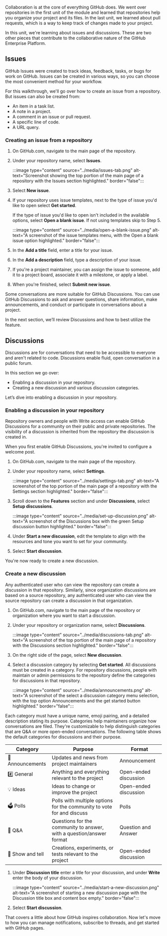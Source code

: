 Collaboration is at the core of everything GitHub does. We went over repositories in the first unit of the module and learned that repositories help you organize your project and its files. In the last unit, we learned about pull requests, which is a way to keep track of changes made to your project.

In this unit, we're learning about issues and discussions. These are two other pieces that contribute to the collaborative nature of the GitHub Enterprise Platform.

## Issues

GitHub Issues were created to track ideas, feedback, tasks, or bugs for work on GitHub. Issues can be created in various ways, so you can choose the most convenient method for your workflow.

For this walkthrough, we'll go over how to create an issue from a repository. But issues can also be created from:

- An item in a task list.
- A note in a project.
- A comment in an issue or pull request.
- A specific line of code.
- A URL query.

### Creating an issue from a repository

1. On GitHub.com, navigate to the main page of the repository.
1. Under your repository name, select **Issues**.

   :::image type="content" source="../media/issues-tab.png" alt-text="Screenshot showing the top portion of the main page of a repository with the Issues section highlighted." border="false":::

1. Select **New issue**.
1. If your repository uses issue templates, next to the type of issue you'd like to open select **Get started**.

   If the type of issue you'd like to open isn't included in the available options, select **Open a blank issue**. If not using templates skip to Step 5.

   :::image type="content" source="../media/open-a-blank-issue.png" alt-text="A screenshot of the issue templates menu, with the Open a blank issue option highlighted." border="false":::

1. In the **Add a title** field, enter a title for your issue.
1. In the **Add a description** field, type a description of your issue.
1. If you're a project maintainer, you can assign the issue to someone, add it to a project board, associate it with a milestone, or apply a label.
1. When you're finished, select **Submit new issue**.

Some conversations are more suitable for GitHub Discussions. You can use GitHub Discussions to ask and answer questions, share information, make announcements, and conduct or participate in conversations about a project.

In the next section, we’ll review Discussions and how to best utilize the feature.

## Discussions

Discussions are for conversations that need to be accessible to everyone and aren't related to code. Discussions enable fluid, open conversation in a public forum.

In this section we go over:

- Enabling a discussion in your repository.
- Creating a new discussion and various discussion categories.

Let’s dive into enabling a discussion in your repository.

### Enabling a discussion in your repository

Repository owners and people with Write access can enable GitHub Discussions for a community on their public and private repositories. The visibility of a discussion is inherited from the repository the discussion is created in.

When you first enable GitHub Discussions, you're invited to configure a welcome post.

1. On GitHub.com, navigate to the main page of the repository.
1. Under your repository name, select **Settings**.

   :::image type="content" source="../media/settings-tab.png" alt-text="A screenshot of the top portion of the main page of a repository with the Settings section highlighted." border="false":::

1. Scroll down to the **Features** section and under **Discussions**, select **Setup discussions**.

   :::image type="content" source="../media/set-up-discussion.png" alt-text="A screenshot of the Discussions box with the green Setup discussion button highlighted." border="false":::

1. Under **Start a new discussion**, edit the template to align with the resources and tone you want to set for your community.
1. Select **Start discussion**.

You're now ready to create a new discussion.

### Create a new discussion

Any authenticated user who can view the repository can create a discussion in that repository. Similarly, since organization discussions are based on a source repository, any authenticated user who can view the source repository can create a discussion in that organization.

1. On GitHub.com, navigate to the main page of the repository or organization where you want to start a discussion.

1. Under your repository or organization name, select **Discussions**.

   :::image type="content" source="../media/discussions-tab.png" alt-text="A screenshot of the top portion of the main page of a repository with the Discussions section highlighted." border="false":::

1. On the right side of the page, select **New discussion**.

1. Select a discussion category by selecting **Get started**. All discussions must be created in a category. For repository discussions, people with maintain or admin permissions to the repository define the categories for discussions in that repository.

   :::image type="content" source="../media/announcements.png" alt-text="A screenshot of the select a discussion category menu selection, with the top option Announcements and the get started button highlighted." border="false":::

Each category must have a unique name, emoji pairing, and a detailed description stating its purpose. Categories help maintainers organize how conversations are filed. They're customizable to help distinguish categories that are Q&A or more open-ended conversations. The following table shows the default categories for discussions and their purpose.

| **Category** | **Purpose** | **Format** |
|----------|----------|----------|
| :mega: Announcements | Updates and news from project maintainers | Announcement |
| :hash: General | Anything and everything relevant to the project | Open-ended discussion |
| :bulb: Ideas | Ideas to change or improve the project | Open-ended discussion |
| :ballot_box: Polls | Polls with multiple options for the community to vote for and discuss | Polls |
| :pray: Q&A | Questions for the community to answer, with a question/answer format | Question and Answer |
| :raised_hands: Show and tell | Creations, experiments, or tests relevant to the project | Open-ended discussion |

1. Under **Discussion title** enter a title for your discussion, and under **Write** enter the body of your discussion.

   :::image type="content" source="../media/start-a-new-discussion.png" alt-text="A screenshot of starting a new discussion page with the Discussion title box and content box empty." border="false":::

1. Select **Start discussion**.

That covers a little about how GitHub inspires collaboration. Now let's move to how you can manage notifications, subscribe to threads, and get started with GitHub pages.
